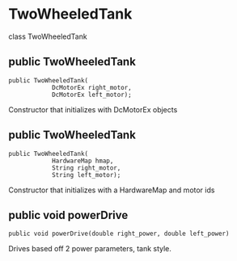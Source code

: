 # TwoWheeledTank
class TwoWheeledTank

## public TwoWheeledTank

```
public TwoWheeledTank(
            DcMotorEx right_motor,
            DcMotorEx left_motor);
```
Constructor that initializes with DcMotorEx objects


## public TwoWheeledTank

```
public TwoWheeledTank(
            HardwareMap hmap,
            String right_motor,
            String left_motor);
```
Constructor that initializes with a HardwareMap and motor ids


## public void powerDrive

```
public void powerDrive(double right_power, double left_power)
```
Drives based off 2 power parameters, tank style.
